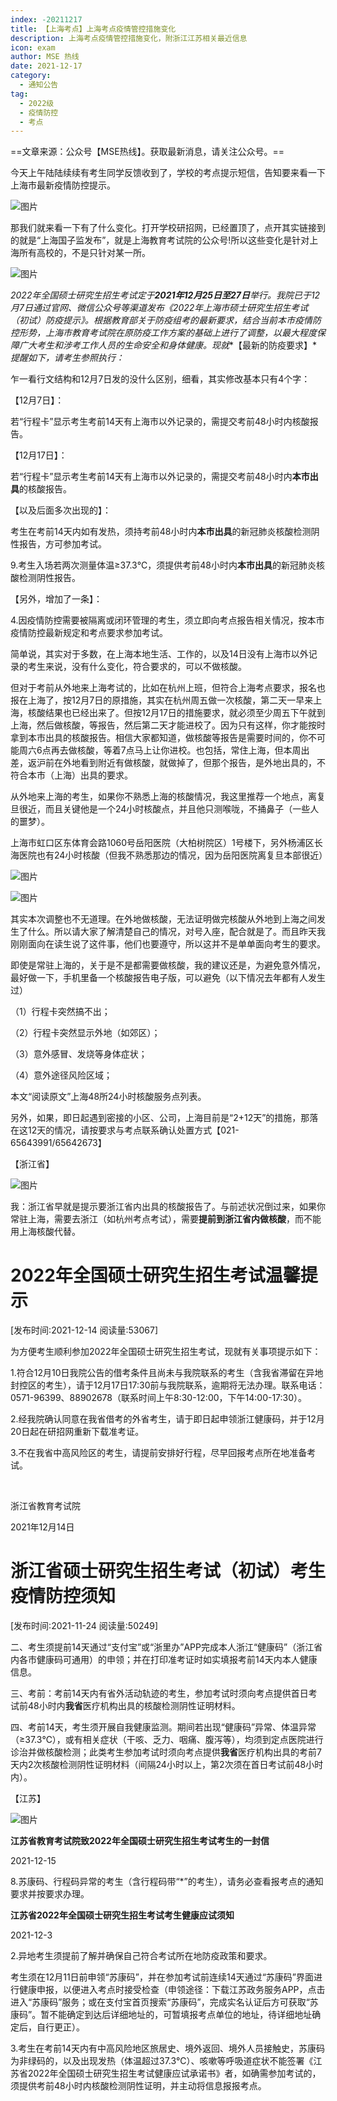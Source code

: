 ```yaml
---
index: -20211217
title: 【上海考点】上海考点疫情管控措施变化
description: 上海考点疫情管控措施变化，附浙江江苏相关最近信息
icon: exam
author: MSE 热线
date: 2021-12-17
category:
  - 通知公告
tag:
  - 2022级
  - 疫情防控
  - 考点
---
```


==文章来源：公众号【MSE热线】。获取最新消息，请关注公众号。==

今天上午陆陆续续有考生同学反馈收到了，学校的考点提示短信，告知要来看一下上海市最新疫情防控提示。

![图片](https://zhuye-1308301598.file.myqcloud.com/markdown/640-20220501144234534.jpeg)

那我们就来看一下有了什么变化。打开学校研招网，已经置顶了，点开其实链接到的就是“上海国子监发布”，就是上海教育考试院的公众号!所以这些变化是针对上海所有高校的，不是只针对某一所。

![图片](https://zhuye-1308301598.file.myqcloud.com/markdown/640-20220501144234644.png)

*2022年全国硕士研究生招生考试定于**2021年12月25日至27日**举行。我院已于12月7日通过官网、微信公众号等渠道发布《2022年上海市硕士研究生招生考试（初试）防疫提示》。根据教育部关于防疫组考的最新要求，结合当前本市疫情防控形势，上海市教育考试院在原防疫工作方案的基础上进行了调整，以最大程度保障广大考生和涉考工作人员的生命安全和身体健康。现就**【最新的防疫要求】**提醒如下，请考生参照执行：*

乍一看行文结构和12月7日发的没什么区别，细看，其实修改基本只有4个字：

【12月7日】：

若“行程卡”显示考生考前14天有上海市以外记录的，需提交考前48小时内核酸报告。

【12月17日】：

若“行程卡”显示考生考前14天有上海市以外记录的，需提交考前48小时内**本市出具**的核酸报告。

【以及后面多次出现的】：

考生在考前14天内如有发热，须持考前48小时内**本市出具**的新冠肺炎核酸检测阴性报告，方可参加考试。

9.考生入场若两次测量体温≥37.3℃，须提供考前48小时内**本市出具**的新冠肺炎核酸检测阴性报告。

【另外，增加了一条】：

4.因疫情防控需要被隔离或闭环管理的考生，须立即向考点报告相关情况，按本市疫情防控最新规定和考点要求参加考试。

简单说，其实对于多数，在上海本地生活、工作的，以及14日没有上海市以外记录的考生来说，没有什么变化，符合要求的，可以不做核酸。

但对于考前从外地来上海考试的，比如在杭州上班，但符合上海考点要求，报名也报在上海了，按12月7日的原措施，其实在杭州周五做一次核酸，第二天一早来上海，核酸结果也已经出来了。但按12月17日的措施要求，就必须至少周五下午就到上海，然后做核酸，等报告，然后第二天才能进校了。因为只有这样，你才能按时拿到本市出具的核酸报告。相信大家都知道，做核酸等报告是需要时间的，你不可能周六6点再去做核酸，等着7点马上让你进校。也包括，常住上海，但本周出差，返沪前在外地看到附近有做核酸，就做掉了，但那个报告，是外地出具的，不符合本市（上海）出具的要求。



从外地来上海的考生，如果你不熟悉上海的核酸情况，我这里推荐一个地点，离复旦很近，而且关键他是一个24小时核酸点，并且他只测喉咙，不捅鼻子（一些人的噩梦）。



上海市虹口区东体育会路1060号岳阳医院（大柏树院区）1号楼下，另外杨浦区长海医院也有24小时核酸（但我不熟悉那边的情况，因为岳阳医院离复旦本部很近）

![图片](https://zhuye-1308301598.file.myqcloud.com/markdown/640-20220501144234787.png)

![图片](https://zhuye-1308301598.file.myqcloud.com/markdown/640-20220501144234870.png)



其实本次调整也不无道理。在外地做核酸，无法证明做完核酸从外地到上海之间发生了什么。所以请大家了解清楚自己的情况，对号入座，配合就是了。而且昨天我刚刚面向在读生说了这件事，他们也要遵守，所以这并不是单单面向考生的要求。



即使是常驻上海的，关于是不是都需要做核酸，我的建议还是，为避免意外情况，最好做一下，手机里备一个核酸报告电子版，可以避免（以下情况去年都有人发生过）

（1）行程卡突然搞不出；

（2）行程卡突然显示外地（如郊区）；

（3）意外感冒、发烧等身体症状；

（4）意外途径风险区域；

本文“阅读原文”上海48所24小时核酸服务点列表。



另外，如果，即日起遇到密接的小区、公司，上海目前是“2+12天”的措施，那落在这12天的情况，请按要求与考点联系确认处置方式【021-65643991/65642673】



【浙江省】



![图片](https://zhuye-1308301598.file.myqcloud.com/markdown/640-20220501144235015.png)



我：浙江省早就是提示要浙江省内出具的核酸报告了。与前述状况倒过来，如果你常驻上海，需要去浙江（如杭州考点考试），需要**提前到浙江省内做核酸**，而不能用上海核酸代替。





# 2022年全国硕士研究生招生考试温馨提示



[发布时间:2021-12-14 阅读量:53067]



为方便考生顺利参加2022年全国硕士研究生招生考试，现就有关事项提示如下：

1.符合12月10日我院公告的借考条件且尚未与我院联系的考生（含我省滞留在异地封控区的考生），请于12月17日17:30前与我院联系，逾期将无法办理。联系电话：0571-96399、88902678（联系时间上午8:30-12:00，下午14:00-17:30）。

2.经我院确认同意在我省借考的外省考生，请于即日起申领浙江健康码，并于12月20日起在研招网重新下载准考证。

3.不在我省中高风险区的考生，请提前安排好行程，尽早回报考点所在地准备考试。     

​             

浙江省教育考试院

2021年12月14日

#  

# 浙江省硕士研究生招生考试（初试）考生疫情防控须知



[发布时间:2021-11-24 阅读量:50249]



二、考生须提前14天通过“支付宝”或“浙里办”APP完成本人浙江“健康码”（浙江省内各市健康码可通用）的申领；并在打印准考证时如实填报考前14天内本人健康信息。

三、考前：考前14天内有省外活动轨迹的考生，参加考试时须向考点提供首日考试前48小时内**我省**医疗机构出具的核酸检测阴性证明材料。

四、考前14天，考生须开展自我健康监测。期间若出现“健康码”异常、体温异常（≥37.3℃），或有相关症状（干咳、乏力、咽痛、腹泻等），均须到定点医院进行诊治并做核酸检测；此类考生参加考试时须向考点提供**我省**医疗机构出具的考前7天内2次核酸检测阴性证明材料（间隔24小时以上，第2次须在首日考试前48小时内）。



【江苏】

![图片](https://zhuye-1308301598.file.myqcloud.com/markdown/640-20220501144235262.png)



**江苏省教育考试院致2022年全国硕士研究生招生考试考生的一封信**

2021-12-15



8.苏康码、行程码异常的考生（含行程码带“*”的考生），请务必查看报考点的通知要求并按要求办理。



**江苏省2022年全国硕士研究生招生考试考生健康应试须知**

2021-12-3



2.异地考生须提前了解并确保自己符合考试所在地防疫政策和要求。

考生须在12月11日前申领“苏康码”，并在参加考试前连续14天通过“苏康码”界面进行健康申报，以便进入考点时接受检查（申领途径：下载江苏政务服务APP，点击进入“苏康码”服务；或在支付宝首页搜索“苏康码”，完成实名认证后方可获取“苏康码”。暂不能确定到达后详细地址的，可暂填报考点单位的地址，待详细地址确定后，自行更正）。

3.考生在考前14天内有中高风险地区旅居史、境外返回、境外人员接触史，苏康码为非绿码的，以及出现发热（体温超过37.3℃）、咳嗽等呼吸道症状不能签署《江苏省2022年全国硕士研究生招生考试健康应试承诺书》者，如确需参加考试的，须提供考前48小时内核酸检测阴性证明，并主动将信息报报考点。